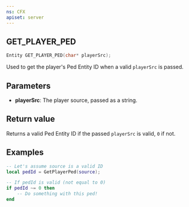 ```yaml
---
ns: CFX
apiset: server
---
```

## GET_PLAYER_PED

```c
Entity GET_PLAYER_PED(char* playerSrc);
```

Used to get the player's Ped Entity ID when a valid `playerSrc` is passed.


## Parameters
* **playerSrc**: The player source, passed as a string.

## Return value
Returns a valid Ped Entity ID if the passed `playerSrc` is valid, `0` if not.

## Examples

```lua
-- Let's assume source is a valid ID
local pedId = GetPlayerPed(source);

-- If pedId is valid (not equal to 0)
if pedId ~= 0 then
    -- Do something with this ped!
end
```